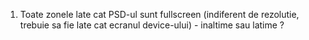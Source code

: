 1. Toate zonele late cat PSD-ul sunt fullscreen (indiferent de rezolutie, trebuie sa fie late cat ecranul device-ului) - inaltime sau latime ?